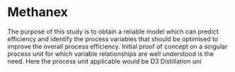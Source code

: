 # Methanex
The purpose of this study is to obtain a reliable model which can predict efficiency and identify the process variables that should be optimised to improve the overall process efficiency. Initial proof of concept on a singular process unit for which variable relationships are well understood is the need. Here the process unit applicable would be D3 Distillation uni
